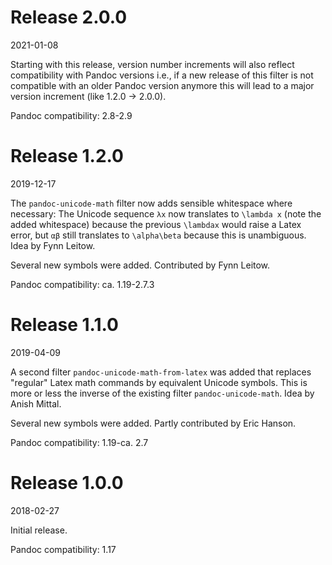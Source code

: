 # Release 2.0.0

2021-01-08

Starting with this release, version number increments will also reflect
compatibility with Pandoc versions i.e., if a new release of this filter is not
compatible with an older Pandoc version anymore this will lead to a major
version increment (like 1.2.0 → 2.0.0).

Pandoc compatibility: 2.8-2.9

# Release 1.2.0

2019-12-17

The `pandoc-unicode-math` filter now adds sensible whitespace where necessary:
The Unicode sequence `λx` now translates to `\lambda x` (note the added
whitespace) because the previous `\lambdax` would raise a Latex error, but `αβ`
still translates to `\alpha\beta` because this is unambiguous. Idea by Fynn
Leitow.

Several new symbols were added. Contributed by Fynn Leitow.

Pandoc compatibility: ca. 1.19-2.7.3

# Release 1.1.0

2019-04-09

A second filter `pandoc-unicode-math-from-latex` was added that replaces
"regular" Latex math commands by equivalent Unicode symbols. This is more or
less the inverse of the existing filter `pandoc-unicode-math`. Idea by Anish
Mittal.

Several new symbols were added. Partly contributed by Eric Hanson.

Pandoc compatibility: 1.19-ca. 2.7

# Release 1.0.0

2018-02-27

Initial release.

Pandoc compatibility: 1.17
